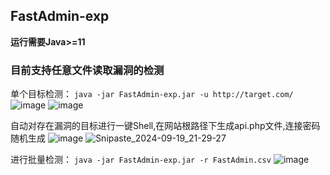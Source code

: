 ## FastAdmin-exp
**运行需要Java>=11**
### 目前支持任意文件读取漏洞的检测
单个目标检测： 
`java -jar FastAdmin-exp.jar -u http://target.com/`
![image](https://github.com/user-attachments/assets/d333cb67-a379-4f41-87b2-944c531b0494)
![image](https://github.com/user-attachments/assets/c26e1855-022b-4f65-a0c5-5d4422085959)

自动对存在漏洞的目标进行一键Shell,在网站根路径下生成api.php文件,连接密码随机生成
![image](https://github.com/user-attachments/assets/26711f47-6965-4c5b-a9f0-0a9c6d684cef)
![Snipaste_2024-09-19_21-29-27](https://github.com/user-attachments/assets/2b672fcc-2cb3-4a29-a1be-f289da4239c9)

进行批量检测：
`java -jar FastAdmin-exp.jar -r FastAdmin.csv`
![image](https://github.com/user-attachments/assets/d7fa9ff7-66fa-4544-ae60-861ef031319a)
